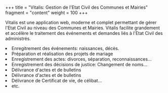 +++
title = "Vitalis: Gestion de l'Etat Civil des Communes et Mairies"
fragment = "content"
weight = 100
+++

Vitalis est une application web, moderne et complet permettant de gérer l'Etat Civil au niveau des Communes et Mairies.
Vitalis facilite grandement et accélère le traitement des événements et demandes liés à l'Etat Civil des administrés.
<li>Enregitrement des événements: naissances, décès.</li>
<li>Préparation et réalisation des projets de mariage</li>
<li>Enregistrement des actes: divorces, séparation, reconnaissances...</li>
<li>Enregistrement des décisions de justice: Changement de noms...</li>
<li>Délivrance d'actes et de bulletins</li>
<li>Délivrance d'actes et de bulletins</li>
<li>Délivrance de Certificat de vie, de célibat...</li>
<li>etc.</li>

